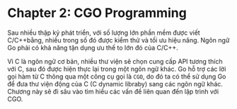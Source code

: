 # Chapter 2: CGO Programming

Sau nhiều thập kỷ phát triển, với số lượng lớn phần mềm được viết  C/C++bằng, nhiều trong số đó được kiểm thử và tối ưu hiệu năng. Ngôn ngữ Go phải có khả năng tận dụng ưu thế to lớn đó của C/C++.

Vì C là ngôn ngữ cơ bản, nhiều thư viện sẽ chọn cung cấp API tương thích với C, sau đó được hiện thực lại trong một ngôn ngữ khác.
Go hỗ trợ các lời gọi hàm từ C thông qua một công cụ gọi là `CGO`, do đó ta có thể sử dụng Go để đưa thư viện động của C (C dynamic libraby) sang các ngôn ngữ khác. Chương này sẽ đi sâu vào tìm hiểu các vấn đề liên quan đến lập trình với CGO.

